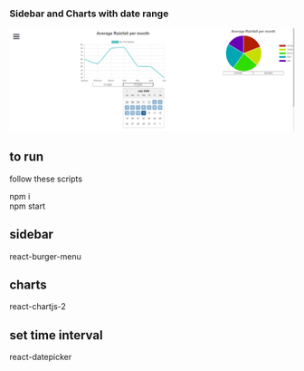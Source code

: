 <h3>Sidebar and Charts with date range</h3>

<img src="src\assets\dashboard.PNG">


## to run

follow these scripts

npm i <br/>
npm start

## sidebar

react-burger-menu

## charts

react-chartjs-2

## set time interval

react-datepicker
